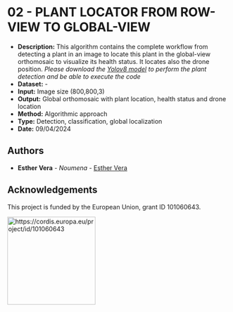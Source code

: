# 02 - PLANT LOCATOR FROM ROW-VIEW TO GLOBAL-VIEW

- **Description:** This algorithm contains the complete workflow from detecting a plant in an image to locate this plant in the global-view orthomosaic to visualize its health status. It locates also the drone position. *Please download the [Yolov8 model](https://github.com/ICAERUS-EU/UC1_Crop_Monitoring/blob/main/models/01_plant_disease_detection_yolov8_v1/best.pt) to perform the plant detection and be able to execute the code*
- **Dataset:** -
- **Input:** Image size (800,800,3)
- **Output:** Global orthomosaic with plant location, health status and drone location
- **Method:** Algorithmic approach
- **Type:** Detection, classification, global localization 
- **Date:** 09/04/2024





## Authors

* **Esther Vera** - *Noumena* - [Esther Vera](https://github.com/EstherNoumena)

## Acknowledgements
This project is funded by the European Union, grant ID 101060643.

<img src="https://rea.ec.europa.eu/sites/default/files/styles/oe_theme_medium_no_crop/public/2021-04/EN-Funded%20by%20the%20EU-POS.jpg" alt="https://cordis.europa.eu/project/id/101060643" width="200"/>
